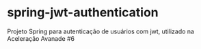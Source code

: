 # spring-jwt-authentication
Projeto Spring para autenticação de usuários com jwt, utilizado na Aceleração Avanade #6
